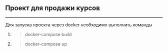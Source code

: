 Проект для продажи курсов
---
___
Для запуска проекта через docker необходимо выполнить команды
1) > docker-compose build

2) > docker-compose up
